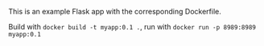 This is an example Flask app with the corresponding Dockerfile.

Build with `docker build -t myapp:0.1 .`, run with `docker run -p 8989:8989 myapp:0.1`
